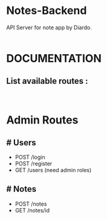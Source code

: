 # Notes-Backend

API Server for note app by Diardo.
<br /><br />

# DOCUMENTATION

## List available routes :
<br />

# Admin Routes

## # Users
- POST /login
- POST /register
- GET /users (need admin roles)

## # Notes
- POST /notes
- GET /notes/id